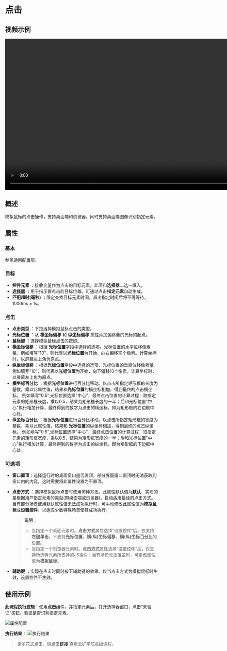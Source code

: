 # 点击

## 视频示例

<video controls height='498px' width='880px' src="https://docimages.blob.core.chinacloudapi.cn/images/Activities/video/click.mp4"></video>

## 概述

模拟鼠标的点击操作，支持桌面端和浏览器。同时支持桌面端图像识别指定元素。

## 属性

### 基本

参见[通用配置项](../Appendix/CommonConfigurationItems.md)。

### 目标

- **控件元素** ：接收变量作为点击的目标元素。此项和**选择器**二选一填入。
- **[选择器](../Appendix/Selector.md?_v=v2020.4)** ：用于指示要点击的目标位置。可通过点击**指定元素**自动生成。
- **匹配超时(毫秒)** ：限定查找目标元素时间，超出指定时间后将不再等待，1000ms = 1s。

### 点击

- **点击类型** ：下拉选择模拟鼠标点击的类型。
- **光标位置** ：从 **横坐标偏移** 和 **纵坐标偏移** 属性添加偏移量的光标的起点。
- **鼠标键** ：选择模拟鼠标点击的按键。
- **横坐标偏移** ：根据 **光标位置**字段中选择的选项，光标位置的水平位移像素量。例如填写“10”，则代表以**光标位置**为开始，向右偏移10个像素。计算坐标时，以屏幕左上角为原点。
- **纵坐标偏移** ：根据**光标位置**字段中选择的选项，光标位置的垂直位移像素量。例如填写“10”，则代表以**光标位置**为开始，向下偏移10个像素。计算坐标时，以屏幕左上角为原点。
- **横坐标百分比** ：根据**光标位置**进行百分比移动。以点击所指定矩形框的长度为基数，乘以此属性值，结果和**光标位置**的横坐标相加，得到最终的点击横坐标。
例如填写"0.5",光标位置选择"中心"，最终点击位置的计算过程：取指定元素的矩形框长度，乘以0.5，结果为矩形框长度的一半；后和光标位置"中心"执行相加计算，最终得到的数字为点击的横坐标，即为矩形框的右边框中心处。
- **纵坐标百分比** ：根据**光标位置**进行百分比移动。以点击所指定矩形框的宽度为基数，乘以此属性值，结果和 **光标位置**的纵坐标相加，得到最终的点击纵坐标。
例如填写"0.5",光标位置选择"中心"，最终点击位置的计算过程：取指定元素的矩形框宽度，乘以0.5，结果为矩形框宽度的一半；后和光标位置"中心"执行相加计算，最终得到的数字为点击的纵坐标，即为矩形框的下边框中心处。

### 可选项

- **窗口置顶**：选择运行时的桌面窗口是否置顶，部分界面窗口置顶时无法获取到窗口内的内容，这时需要将此属性设置为不置顶。
- **点击方式** ：选择模拟鼠标点击时使用何种方法。此属性默认值为**默认**，实现的是根据用户指定元素的类型(即桌面端或浏览器)，自动适用最佳的点击方式。
当有部分场景使用默认属性值无法成功执行时，可手动修改此属性值为**模拟鼠标**或**设置控件**，以适应少数特殊场景使其成功执行。

    >**说明：**
    >
    >- 当指定一个桌面元素时。**点击方式**属性选择“设置控件”后，仅支持**左键单击**。不支持**光标位置、横(纵)坐标偏移、横(纵)坐标百分比**的设置。
    > - 当指定一个浏览器元素时。**点击方式**属性选择“设置控件”后，仅支持所选择元素所支持的JS事件；当有场景无法覆盖时，可更改属性值为**模拟鼠标**。

- **辅助键** ：实现在点击时同时按下辅助键的效果。仅当点击方式为模拟鼠标时生效，设置控件不生效。

## 使用示例

**此流程执行逻辑**：使用**点击**组件，并指定元素后，打开选择器窗口，点击“未验证”按钮，验证是否识别指定元素。

![属性配置](https://docimages.blob.core.chinacloudapi.cn/images/Activities/check-2.png)

**执行结果**：
![执行结果](https://docimages.blob.core.chinacloudapi.cn/images/Activities/check-3.png)

>更多花式点击，请点击[链接](https://academy.encoo.com/learn/unit-detail/33) 查看云扩学院高级课程。
